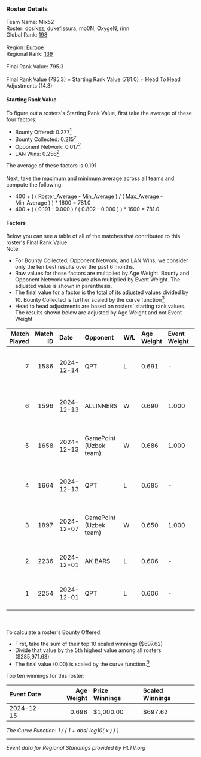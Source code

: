 ### Roster Details<br />
Team Name: Mix52<br />
Roster: dosikzz, dukefissura, mo0N, OxygeN, rinn<br />
Global Rank: [198](../../standings_global_2025_02_28.md)<br />
<br />
Region: [Europe]( ../../standings_europe_2025_02_28.md)<br />
Regional Rank: [139]( ../../standings_europe_2025_02_28.md)<br />
<br />
Final Rank Value:  795.3<br />
<br />
Final Rank Value (795.3) = Starting Rank Value (781.0) + Head To Head Adjustments (14.3)<br />

#### Starting Rank Value<br />
To figure out a rosters's Starting Rank Value, first take the average of these four factors:<br />
- Bounty Offered: 0.277[<sup>1</sup>](#table2)
- Bounty Collected: 0.215[<sup>2</sup>](#table1)
- Opponent Network: 0.017[<sup>2</sup>](#table1)
- LAN Wins: 0.256[<sup>2</sup>](#table1)

The average of these factors is 0.191<br />
<br />
Next, take the maximum and minimum average across all teams and compute the following:<br />
- 400 + ( ( Roster_Average - Min_Average ) / ( Max_Average - Min_Average ) ) * 1600 = 781.0
- 400 + ( ( 0.191 - 0.000 ) / ( 0.802 - 0.000 ) ) * 1600 = 781.0


#### Factors<br />
Below you can see a table of all of the matches that contributed to this roster's Final Rank Value.<br />
Note:<br />

- For Bounty Collected, Opponent Network, and LAN Wins, we consider only the ten best results over the past 6 months.
- Raw values for those factors are multiplied by Age Weight. Bounty and Opponent Network values are also multiplied by Event Weight. The adjusted value is shown in parenthesis.
- The final value for a factor is the total of its adjusted values divided by 10. Bounty Collected is further scaled by the curve function[<sup>3</sup>](#curveFunction)
- Head to head adjustments are based on rosters' starting rank values. The results shown below are adjusted by Age Weight and not Event Weight
<span id="table1"></span><br />


| Match Played | Match ID | Date       | Opponent               | W/L | Age Weight | Event Weight | Bounty Collected | Opponent Network | LAN Wins  | H2H Adj. | Roster                                       |
| -: | -: | :- | :- | :- | :- | :- | :- | :- | :- | -: | :- |
|            7 |     1586 | 2024-12-14 | QPT                    | L   | 0.691      | -            | -                | -                | -         |    -1.57 | dosikzz, dukefissura, mo0N, OxygeN, rinn     |
|            6 |     1596 | 2024-12-13 | ALLINNERS              | W   | 0.690      | 1.000        | 0.003 (0.002)    | 0.162 (0.112)    | 1 (0.690) |    11.25 | dosikzz, dukefissura, mo0N, OxygeN, rinn     |
|            5 |     1658 | 2024-12-13 | GamePoint (Uzbek team) | W   | 0.686      | 1.000        | 0.000 (0.000)    | 0.042 (0.029)    | 1 (0.686) |     6.81 | dosikzz, dukefissura, mo0N, OxygeN, rinn     |
|            4 |     1664 | 2024-12-13 | QPT                    | L   | 0.685      | -            | -                | -                | -         |    -1.31 | dosikzz, dukefissura, mo0N, OxygeN, rinn     |
|            3 |     1897 | 2024-12-07 | GamePoint (Uzbek team) | W   | 0.650      | 1.000        | 0.000 (0.000)    | 0.042 (0.027)    | 1 (0.650) |     6.70 | dosikzz, dukefissura, mo0N, OxygeN, rinn     |
|            2 |     2236 | 2024-12-01 | AK BARS                | L   | 0.606      | -            | -                | -                | -         |    -6.50 | dosikzz, dukefissura, exebatya, rinn, smiley |
|            1 |     2254 | 2024-12-01 | QPT                    | L   | 0.606      | -            | -                | -                | -         |    -1.08 | dosikzz, dukefissura, exebatya, rinn, smiley |

<br />
<span id="table2"></span><br />
To calculate a roster's Bounty Offered:<br />

- First, take the sum of their top 10 scaled winnings ($697.62)
- Divide that value by the 5th highest value among all rosters ($285,971.63)
- The final value (0.00) is scaled by the curve function.[<sup>3</sup>](#curveFunction)

Top ten winnings for this roster:<br />

| Event Date | Age Weight | Prize Winnings | Scaled Winnings |
| :- | -: | :- | :- |
| 2024-12-15 |      0.698 | $1,000.00      | $697.62         |


<span id="curveFunction"></span>_The Curve Function: 1 / ( 1 + abs( log10( x ) ) )_<br />

---
_Event data for Regional Standings provided by HLTV.org_<br />
